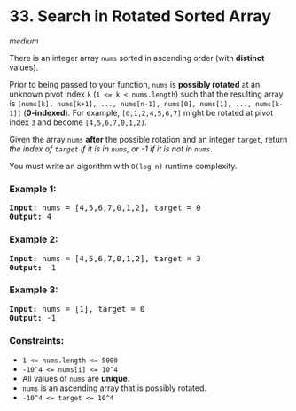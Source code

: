 # 33. Search in Rotated Sorted Array
_medium_

There is an integer array `nums` sorted in ascending order (with **distinct** values).

Prior to being passed to your function, `nums` is **possibly rotated** at an unknown pivot index `k` (`1 <= k < nums.length`) such that the resulting array is `[nums[k], nums[k+1], ..., nums[n-1], nums[0], nums[1], ..., nums[k-1]]` (**0-indexed**). For example, `[0,1,2,4,5,6,7]` might be rotated at pivot index `3` and become `[4,5,6,7,0,1,2]`.

Given the array `nums` **after** the possible rotation and an integer `target`, return _the index of `target` if it is in `nums`, or -1 if it is not in `nums`_.

You must write an algorithm with `O(log n)` runtime complexity.


### Example 1:

<pre>
<b>Input:</b> nums = [4,5,6,7,0,1,2], target = 0
<b>Output:</b> 4
</pre>

### Example 2:

<pre>
<b>Input:</b> nums = [4,5,6,7,0,1,2], target = 3
<b>Output:</b> -1
</pre>

### Example 3:

<pre>
<b>Input:</b> nums = [1], target = 0
<b>Output:</b> -1
</pre>

### Constraints:

- `1 <= nums.length <= 5000`
- `-10^4 <= nums[i] <= 10^4`
- All values of `nums` are **unique**.
- `nums` is an ascending array that is possibly rotated.
- `-10^4 <= target <= 10^4`